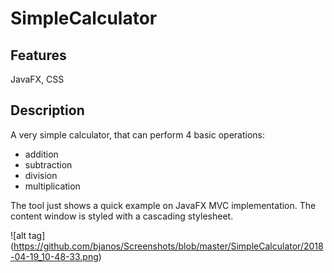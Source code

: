 # SimpleCalculator

## Features

JavaFX, CSS

## Description

A very simple calculator, that can perform 4 basic operations:
- addition
- subtraction
- division
- multiplication

The tool just shows a quick example on JavaFX MVC implementation. The content window is styled with a cascading stylesheet.

![alt tag] (https://github.com/bjanos/Screenshots/blob/master/SimpleCalculator/2018-04-19_10-48-33.png)
